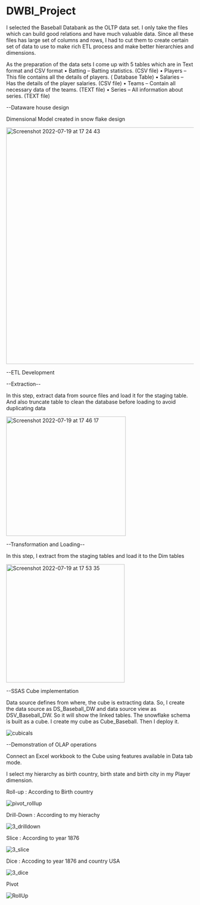 # DWBI_Project

I selected the Baseball Databank as the OLTP data set. I only take the files which can build good relations and have much valuable data. Since all these files has large set of columns and rows, I had to cut them to create certain set of data to use to make rich ETL process and make better hierarchies and dimensions.


As the preparation of the data sets I come up with 5 tables which are in Text format and CSV format
• Batting – Batting statistics. (CSV file)
• Players – This file contains all the details of players. ( Database Table)
• Salaries – Has the details of the player salaries. (CSV file)
• Teams – Contain all necessary data of the teams. (TEXT file)
• Series – All information about series. (TEXT file)

--Dataware house design

Dimensional Model created in snow flake design 

<img width="636" alt="Screenshot 2022-07-19 at 17 24 43" src="https://user-images.githubusercontent.com/88156395/179744165-7f5b80d7-0fe1-4178-9383-0b575d47fd4f.png">

--ETL Development

   --Extraction--

In this step, extract data from source files and load it for the staging table. And also truncate table to clean the database before loading to avoid duplicating data

<img width="321" alt="Screenshot 2022-07-19 at 17 46 17" src="https://user-images.githubusercontent.com/88156395/179748846-761424ec-a87a-4094-8630-45d0e6828e18.png">

   --Transformation and Loading--

In this step, I extract from the staging tables and load it to the Dim tables 

<img width="318" alt="Screenshot 2022-07-19 at 17 53 35" src="https://user-images.githubusercontent.com/88156395/179749661-e7e27d35-1fbb-42b6-ab8a-7188029e4cdf.png">

--SSAS Cube implementation

Data source defines from where, the cube is extracting data. So, I create the data source as DS_Baseball_DW and data source view as DSV_Baseball_DW. So it will show the linked tables. The snowflake schema is built as a cube. I create my cube as Cube_Baseball. Then I deploy it.

![cubicals](https://user-images.githubusercontent.com/88156395/179750851-32b36365-36e5-4e0e-9df5-7595b9ef8787.png)

--Demonstration of OLAP operations 

Connect an Excel workbook to the Cube using features available in Data tab mode.

I select my hierarchy as birth country, birth state and birth city in my Player dimension.

   Roll-up  : According to Birth country
   
   ![pivot_rolllup](https://user-images.githubusercontent.com/88156395/179752815-6db4d1fb-133c-478f-9e2b-ff2a9d8bff50.png)

   Drill-Down  : According to my hierachy
   
   ![3_drilldown](https://user-images.githubusercontent.com/88156395/179753371-6d4f07a7-720f-4897-b4f0-6a7ac855ca91.png)

   Slice : According to year 1876
   
   ![3_slice](https://user-images.githubusercontent.com/88156395/179753528-019df3d7-6d9d-49ad-ad31-f636320c8eb4.png)

   Dice : Accoding to year 1876 and country USA
   
   ![3_dice](https://user-images.githubusercontent.com/88156395/179753630-00c56984-7c48-4339-a57f-a5daa48c3e28.png)

   Pivot 
   
   ![RollUp](https://user-images.githubusercontent.com/88156395/179753842-ee5901a7-8c48-412f-a5b2-2771a7d4e8e8.png)
